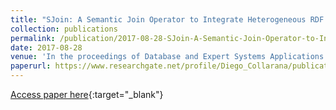 ```yaml
---
title: "SJoin: A Semantic Join Operator to Integrate Heterogeneous RDF Graphs"
collection: publications
permalink: /publication/2017-08-28-SJoin-A-Semantic-Join-Operator-to-Integrate-Heterogeneous-RDF-Graphs
date: 2017-08-28
venue: 'In the proceedings of Database and Expert Systems Applications - 28th International Conference, DEXA 2017, Lyon, France, August 28-31, 2017, Proceedings, Part I'
paperurl: https://www.researchgate.net/profile/Diego_Collarana/publication/318361299_SJoin_A_Semantic_Join_Operator_to_Integrate_Heterogeneous_RDF_Graphs/links/5a338992aca2727144b70649/SJoin-A-Semantic-Join-Operator-to-Integrate-Heterogeneous-RDF-Graphs.pdf
---
```

[Access paper here](https://www.researchgate.net/profile/Diego_Collarana/publication/318361299_SJoin_A_Semantic_Join_Operator_to_Integrate_Heterogeneous_RDF_Graphs/links/5a338992aca2727144b70649/SJoin-A-Semantic-Join-Operator-to-Integrate-Heterogeneous-RDF-Graphs.pdf){:target="_blank"}
